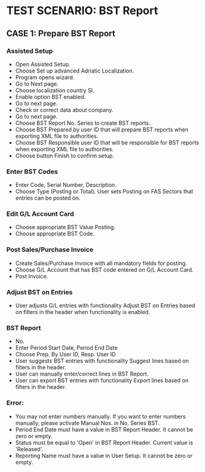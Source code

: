 # TEST SCENARIO: BST Report


## CASE 1: Prepare BST Report

### Assisted Setup

-	Open Assisted Setup.
-	Choose Set up advanced Adriatic Localization.
-	Program opens wizard.
-	Go to Next page.
-	Choose localization country SI.
-	Enable option BST enabled.
-	Go to next page.
-	Check or correct data about company.
-	Go to next page.
-	Choose BST Report No. Series to create BST reports.
-	Choose BST Prepared by user ID that will prepare BST reports when exporting XML file to authorities.
-	Choose BST Responsible user ID that will be responsible for BST reports when exporting XML file to authorities.
-	Choose button Finish to confirm setup.

### Enter BST Codes

-	Enter Code, Serial Number, Description.
-	Choose Type (Posting or Total). User sets Posting on FAS Sectors that entries can be posted on.

### Edit G/L Account Card

-	Choose appropriate BST Value Posting.
-	Choose appropriate BST Code.

### Post Sales/Purchase Invoice

-	Create Sales/Purchase Invoice with all mandatory fields for posting.
-	Choose G/L Account that has BST code entered on G/L Account Card.
-	Post Invoice.

### Adjust BST on Entries

-	User adjusts G/L entries with functionality Adjust BST on Entries based on filters in the header when functionality is enabled.

### BST Report

-	No.
-	Enter Period Start Date, Period End Date
-	Choose Prep. By User ID, Resp. User ID
-	User suggests BST entries with functionality Suggest lines based on filters in the header.
-	User can manually enter/correct lines in BST Report.
-	User can export BST entries with functionality Export lines based on filters in the header.

### Error:

-	You may not enter numbers manually. If you want to enter numbers manually, please activate Manual Nos. in No. Series BST.
-	Period End Date must have a value in BST Report Header. It cannot be zero or empty. 
-	Status must be equal to 'Open' in BST Report Header. Current value is 'Released'.
-	Reporting Name must have a value in User Setup. It cannot be zero or empty.
